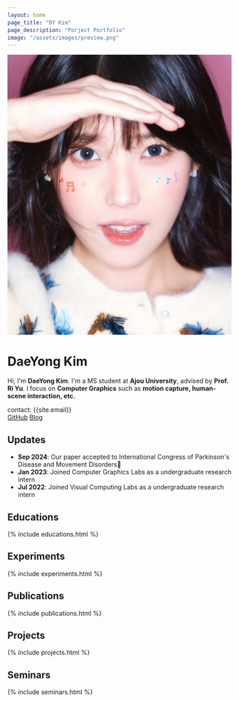 ```yaml
---
layout: home
page_title: "DY Kim"
page_description: "Porject Portfolio"
image: "/assets/images/preview.png"
---
```


<div class="profile-container">
  <img src="assets/images/profile.jpg" alt="DaeYong Kim" class="profile-img">
  <div class="profile-text" id="about">
    <h1>DaeYong Kim</h1>
    <p>
      Hi, I'm <strong>DaeYong Kim</strong>. I'm a MS student at 
      <strong>Ajou University</strong>, advised by <strong>Prof. Ri Yu</strong>.
      I focus on <strong>Computer Graphics</strong> such as 
      <strong>motion capture, human-scene interaction, etc.</strong>
    </p>
    <div class="contact infomation">contact: {{site.email}}</div>
    <div class="buttons">
      <a href="https://github.com/DaeeYong/" class="btn">GitHub</a>
      <a href="http://cgldragon.com/" class="btn">Blog</a>
    </div>
  </div>
</div>

<section class="updates">
  <h2>Updates</h2>
  <ul>
    <li><strong>Sep 2024</strong>: Our paper accepted to International Congress of Parkinson's Disease and Movement Disorders🎉</li>
    <li><strong>Jan 2023</strong>: Joined Computer Graphics Labs as a undergraduate research intern</li>
    <li><strong>Jul 2022</strong>: Joined Visual Computing Labs as a undergraduate research intern</li>
  </ul>
</section>

<section id="educations">
  <h2>Educations</h2>
  {% include educations.html %}
</section>

<section id="experiments">
  <h2>Experiments</h2>
  {% include experiments.html %}
</section>

<section id="publications">
  <h2>Publications</h2>
  {% include publications.html %}
</section>

<section id="projects">
  <h2>Projects</h2>
  {% include projects.html %}
</section>

<section id="seminars">
  <h2>Seminars</h2>
  {% include seminars.html %}
</section>
